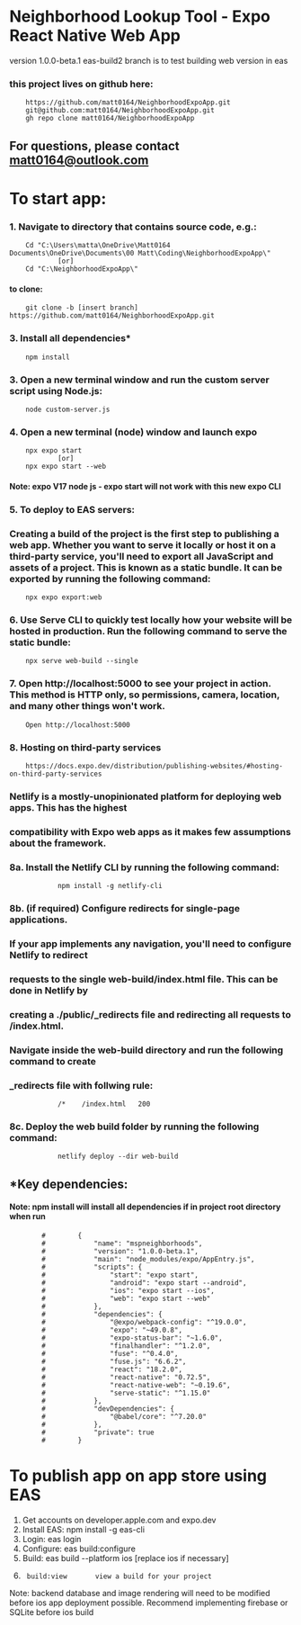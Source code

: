 # Neighborhood Lookup Tool - Expo React Native Web App
version 1.0.0-beta.1
eas-build2 branch is to test building web version in eas

### this project lives on github here:
        https://github.com/matt0164/NeighborhoodExpoApp.git
        git@github.com:matt0164/NeighborhoodExpoApp.git
        gh repo clone matt0164/NeighborhoodExpoApp

## For questions, please contact matt0164@outlook.com

# To start app:

### 1.	Navigate to directory that contains source code, e.g.:
        Cd "C:\Users\matta\OneDrive\Matt0164 Documents\OneDrive\Documents\00 Matt\Coding\NeighborhoodExpoApp\"
                [or]
        Cd "C:\NeighborhoodExpoApp\"

#### to clone:
        git clone -b [insert branch] https://github.com/matt0164/NeighborhoodExpoApp.git

### 3.  Install all dependencies*
        npm install

### 3.    Open a new terminal window and run the custom server script using Node.js:
        node custom-server.js

### 4.	Open a new terminal (node) window and launch expo
        npx expo start
                [or]
        npx expo start --web
#### Note: expo V17 node js - expo start will not work with this new expo CLI

### 5.  To deploy to EAS servers:
###     Creating a build of the project is the first step to publishing a web app. Whether you want to serve it locally or host it on a third-party service, you'll need to export all JavaScript and assets of a project. This is known as a static bundle. It can be exported by running the following command:
        npx expo export:web 

### 6.  Use Serve CLI to quickly test locally how your website will be hosted in production. Run the following command to serve the static bundle:
        npx serve web-build --single        

### 7. Open http://localhost:5000 to see your project in action. This method is HTTP only, so permissions, camera, location, and many other things won't work.
        Open http://localhost:5000

### 8. Hosting on third-party services
        https://docs.expo.dev/distribution/publishing-websites/#hosting-on-third-party-services

###     Netlify is a mostly-unopinionated platform for deploying web apps. This has the highest
###     compatibility with Expo web apps as it makes few assumptions about the framework.

###     8a.     Install the Netlify CLI by running the following command:

                npm install -g netlify-cli

###     8b. (if required) Configure redirects for single-page applications.
###             If your app implements any navigation, you'll need to configure Netlify to redirect 
###             requests to the single web-build/index.html file. This can be done in Netlify by 
###             creating a ./public/_redirects file and redirecting all requests to /index.html.

###     Navigate inside the web-build directory and run the following command to create 
###             _redirects file with follwing rule:

                /*    /index.html   200

###     8c. Deploy the web build folder by running the following command:

                netlify deploy --dir web-build

## *Key dependencies:
        
####        Note: npm install will install all dependencies if in project root directory when run

            #        {
            #            "name": "mspneighborhoods",
            #            "version": "1.0.0-beta.1",
            #            "main": "node_modules/expo/AppEntry.js",
            #            "scripts": {
            #                "start": "expo start",
            #                "android": "expo start --android",
            #                "ios": "expo start --ios",
            #                "web": "expo start --web"
            #            },
            #            "dependencies": {
            #                "@expo/webpack-config": "^19.0.0",
            #                "expo": "~49.0.8",
            #                "expo-status-bar": "~1.6.0",
            #                "finalhandler": "^1.2.0",
            #                "fuse": "^0.4.0",
            #                "fuse.js": "6.6.2",
            #                "react": "18.2.0",
            #                "react-native": "0.72.5",
            #                "react-native-web": "~0.19.6",
            #                "serve-static": "^1.15.0"
            #            },
            #            "devDependencies": {
            #                "@babel/core": "^7.20.0"
            #            },
            #            "private": true
            #        }


# To publish  app on app store using EAS

1.	Get accounts on developer.apple.com and expo.dev
2.	Install EAS: npm install -g eas-cli
3.	Login: eas login
4.	Configure: eas build:configure
5.	Build: eas build --platform ios [replace ios if necessary]
6.      build:view       view a build for your project

Note: backend database and image rendering will need to be modified before ios app deployment possible. Recommend implementing firebase or SQLite before ios build